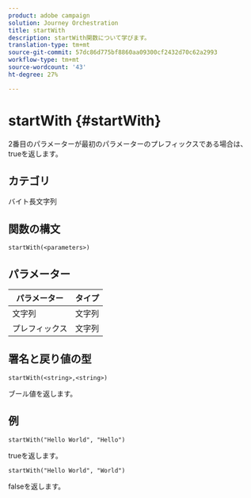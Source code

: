 ```yaml
---
product: adobe campaign
solution: Journey Orchestration
title: startWith
description: startWith関数について学びます。
translation-type: tm+mt
source-git-commit: 57dc86d775bf8860aa09300cf2432d70c62a2993
workflow-type: tm+mt
source-wordcount: '43'
ht-degree: 27%

---
```



# startWith {#startWith}

2番目のパラメーターが最初のパラメーターのプレフィックスである場合は、trueを返します。

## カテゴリ

 バイト長文字列

## 関数の構文

`startWith(<parameters>)`

## パラメーター

| パラメーター | タイプ |
|-------------|--------|
| 文字列 | 文字列 |
| プレフィックス | 文字列 |

## 署名と戻り値の型

`startWith(<string>,<string>)`

ブール値を返します。

## 例

`startWith("Hello World", "Hello")`

trueを返します。

`startWith("Hello World", "World")`

falseを返します。
